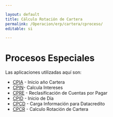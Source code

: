 ```yaml
---

layout: default
title: Cálculo Rotación de Cartera
permalink: /Operacion/erp/cartera/cproceso/
editable: si

---
```




# Procesos Especiales

Las aplicaciones utilizadas aquí son:

+ [CPIA](http://docs.oasiscom.com/Operacion/erp/cartera/cproceso/cpia) - Inicio año Cartera   
+ [CPIN](http://docs.oasiscom.com/Operacion/erp/cartera/cproceso/cpin)- Calcula Intereses  
+ [CPRE](http://docs.oasiscom.com/Operacion/erp/cartera/cproceso/cpre) - Reclasificación de Cuentas por Pagar  
+ [CPID](http://docs.oasiscom.com/Operacion/erp/cartera/cproceso/cpid) - Inicio de Día  
+ [CPCD](http://docs.oasiscom.com/Operacion/erp/cartera/cproceso/cpcd) - Carga Información para Datacredito  
+ [CPCR](http://docs.oasiscom.com/Operacion/erp/cartera/cproceso/cpcr) - Calculo Rotación de Cartera  















